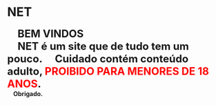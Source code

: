 # NET
<FONT SIZE=+2><b>
&emsp;BEM VINDOS<br/>
&emsp;NET é um site que de tudo tem um pouco.
&emsp;Cuidado contém conteúdo adulto, <FONT COLOR="red">PROIBIDO PARA MENORES DE 18 ANOS</FONT>.<br/></FONT>
&emsp;Obrigado.





